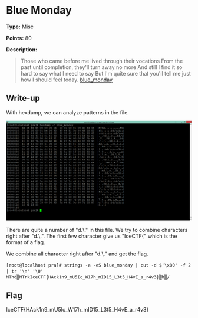 # Blue Monday

**Type:** Misc

**Points:** 80

**Description:**

>Those who came before me lived through their vocations From the past until completion, they'll turn away no more And still I find it so hard to say what I need to say But I'm quite sure that you'll tell me just how I should feel today. [blue_monday](blue_monday)

## Write-up

With hexdump, we can analyze patterns in the file.

![hexdump](blue_monday_hexdump.png)

There are quite a number of "d.\\." in this file.
We try to combine characters right after "d.\\.".
The first few character give us "IceCTF{" which is the format of a flag.

We combine all character right after "d.\\." and get the flag.
```
[root@localhost pra]# strings -a -eS blue_monday | cut -d $'\x80' -f 2 | tr '\n' '\0'
MThd▒MTrkIceCTF{HAck1n9_mU5Ic_W17h_mID15_L3t5_H4vE_a_r4v3}▒h▒/
```

## Flag
IceCTF{HAck1n9_mU5Ic_W17h_mID15_L3t5_H4vE_a_r4v3}

